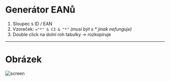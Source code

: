 # Generátor EANů

1. Sloupec s ID / EAN
2. Vzoreček: ```="*" & C3 & "*"``` _(musí být s * jinak nefunguje)_
3. Double click na dolní roh tabulky -> rozkopíruje

<hr>

# Obrázek

![screen](https://user-images.githubusercontent.com/59166385/178698912-24e4ac48-4a14-4cce-a268-54ab1c35d593.png)
